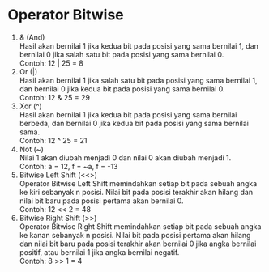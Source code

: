 # Operator Bitwise
1. & (And) <br>
Hasil akan bernilai 1 jika kedua bit pada posisi yang sama bernilai 1, dan bernilai 0 jika salah satu bit pada posisi yang sama bernilai 0. <br>
Contoh: 12 | 25 = 8
2. Or (|) <br>
Hasil akan bernilai 1 jika salah satu bit pada posisi yang sama bernilai 1, dan bernilai 0 jika kedua bit pada posisi yang sama bernilai 0.<br>
Contoh: 12 & 25 = 29
3. Xor (^) <br>
Hasil akan bernilai 1 jika kedua bit pada posisi yang sama bernilai berbeda, dan bernilai 0 jika kedua bit pada posisi yang sama bernilai sama.<br>
Contoh: 12 ^ 25 = 21
4. Not (~) <br>
Nilai 1 akan diubah menjadi 0 dan nilai 0 akan diubah menjadi 1.<br>
Contoh: a = 12, f = ~a, f = -13
5. Bitwise Left Shift (<<>) <br>
Operator Bitwise Left Shift memindahkan setiap bit pada sebuah angka ke kiri sebanyak n posisi. Nilai bit pada posisi terakhir akan hilang dan nilai bit baru pada posisi pertama akan bernilai 0.<br>
Contoh: 12 << 2 = 48
6. Bitwise Right Shift (>>) <br>
Operator Bitwise Right Shift memindahkan setiap bit pada sebuah angka ke kanan sebanyak n posisi. Nilai bit pada posisi pertama akan hilang dan nilai bit baru pada posisi terakhir akan bernilai 0 jika angka bernilai positif, atau bernilai 1 jika angka bernilai negatif.<br>
Contoh: 8 >> 1 = 4
